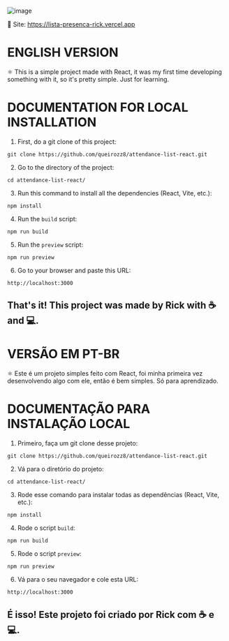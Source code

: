 ![image](https://github.com/user-attachments/assets/3f5d9456-dbfb-43ae-bea2-6a59cf0840dc)

🔗 Site: https://lista-presenca-rick.vercel.app

<h1>ENGLISH VERSION</h1>
⚛ This is a simple project made with React, it was my first time developing something with it, so it's pretty simple. Just for learning.


<h1>DOCUMENTATION FOR LOCAL INSTALLATION</h1>

1. First, do a git clone of this project:
```
git clone https://github.com/queirozz8/attendance-list-react.git
```
2. Go to the directory of the project:
```
cd attendance-list-react/
```
3. Run this command to install all the dependencies (React, Vite, etc.):
```
npm install
```
4. Run the `build` script:
```
npm run build
```
5. Run the `preview` script:
```
npm run preview
```
6. Go to your browser and paste this URL:
```
http://localhost:3000
```

<h2>That's it! This project was made by Rick with ☕ and 💻.</h2>



<h1>VERSÃO EM PT-BR</h1>
⚛ Este é um projeto simples feito com React, foi minha primeira vez desenvolvendo algo com ele, então é bem simples. Só para aprendizado.


<h1>DOCUMENTAÇÃO PARA INSTALAÇÃO LOCAL</h1>

1. Primeiro, faça um git clone desse projeto:
```
git clone https://github.com/queirozz8/attendance-list-react.git
```
2. Vá para o diretório do projeto:
```
cd attendance-list-react/
```
3. Rode esse comando para instalar todas as dependências (React, Vite, etc.):
```
npm install
```
4. Rode o script `build`:
```
npm run build
```
5. Rode o script `preview`:
```
npm run preview
```
6. Vá para o seu navegador e cole esta URL:
```
http://localhost:3000
```

<h2>É isso! Este projeto foi criado por Rick com ☕ e 💻.</h2>
